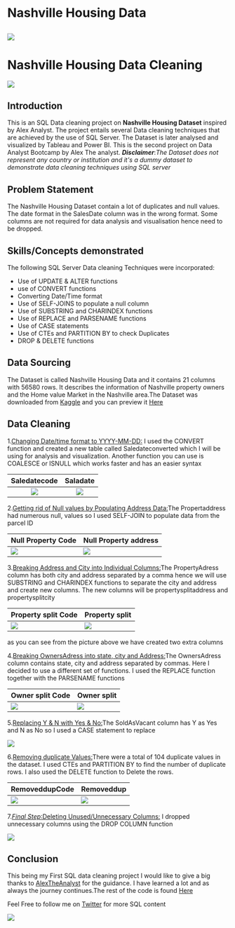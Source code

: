 # Nashville Housing Data 
 ![](Intro.jpg)
 ---
 # Nashville Housing Data Cleaning
 ![](DataCleaning.jpeg)

 ## Introduction
This is an SQL Data cleaning project on **Nashville Housing Dataset** inspired by Alex Analyst. The project entails  several Data cleaning techniques that  are achieved by the use of SQL Server. The Dataset is later analysed and visualized by Tableau and Power BI. This is the second project on Data Analyst Bootcamp by Alex The analyst. 
**_Disclaimer_**:_The Dataset does not represent any country or institution and it's a dummy dataset to demonstrate data cleaning techniques using SQL server_

## Problem Statement
The Nashville Housing Dataset contain a lot of duplicates and null values. The date format in the SalesDate column was in the wrong format. Some columns are not required for data analysis and visualisation hence need to be dropped.

## Skills/Concepts demonstrated
The following SQL Server Data cleaning Techniques were incorporated:
- Use of UPDATE & ALTER functions 
- use of CONVERT functions 
- Converting Date/Time format
- Use of SELF-JOINS to populate a null column 
- Use of SUBSTRING and CHARINDEX functions 
- Use of REPLACE and PARSENAME functions 
- Use of CASE statements 
- Use of CTEs and PARTITION BY to check Duplicates 
- DROP & DELETE functions 

## Data Sourcing 
The Dataset is called Nashville Housing Data and it contains 21 columns with 56580 rows. It describes the information of Nashville property owners and the Home value Market in the Nashville area.The Dataset was downloaded from [Kaggle](https://www.kaggle.com/datasets/tmthyjames/nashville-housing-data) and you can preview it  [Here](Nashville%20Housing%20Data%20for%20Data%20Cleaning.xlsx)

## Data Cleaning
1.<u>Changing Date/time format to YYYY-MM-DD:</U>
I used the CONVERT function and created a new table called Saledateconverted which I will be using for analysis and visualization. Another function you can use is COALESCE or ISNULL  which works faster and has an easier syntax 

 |  Saledatecode             |           Saladate      |
 :-------------------------: |:--------------------------:
![](Saledatecode.png)    |        ![](saledate.png)


2.<u>Getting rid of Null values by Populating Address Data:</u>The Propertaddress had numerous null, values so I used SELF-JOIN to populate data from the parcel ID 

|Null Property Code  | Null Property address |  
|-----------| ------- |  
| ![](NullPopertyCode1.png)  | ![](NullPropertyAddress.png) |  


3.<u>Breaking Address and City into Individual Columns:</u>The PropertyAdress column has both city and address separated by a comma hence we will use SUBSTRING and CHARINDEX functions to separate the city and address and create new columns. The new columns will  be propertysplitaddress and propertysplitcity 

| Property split Code  | Property split |  
|-----------| ------- |  
| ![](Propertysplitcode.png)  | ![](Propertysplit.png) |  

as you can see from the picture above we have created two extra columns 

4.<u>Breaking OwnersAdress into state, city and Address:</u>The OwnersAdress column contains state, city and address separated by commas. Here I decided to use a different set of functions. I used the REPLACE function together with the PARSENAME functions 

| Owner split Code  | Owner split |  
|-----------| ------- |  
| ![](OwnerSplitCode.png)  | ![](OwnersSplit.png) |  

5.<u>Replacing Y & N with Yes & No:</u>The SoldAsVacant column has Y as Yes and N as No so I used a CASE statement to replace

![](Sold%20As%20vacant.png)

6.<u>Removing duplicate Values:</u>There were a total of 104 duplicate values in the dataset. I used CTEs and PARTITION BY to find the number of duplicate rows. I also used the DELETE function to Delete the rows.

| RemoveddupCode  | Removeddup |  
|-----------| ------- |  
| ![](Removedupcode.png)  | ![](RemovedDup.png) |  

7.<u>*Final Step*:Deleting Unused/Unnecessary Columns:</u>
I dropped unnecessary columns using the DROP COLUMN function 

![](drop.png)

## Conclusion 
This being my First SQL data cleaning project I would like to give a big thanks to [AlexTheAnalyst](https://www.youtube.com/@AlexTheAnalyst) for the guidance. I have learned a lot and as always the journey continues.The rest of the code is found [Here](PortfolioProject2.sql)

Feel Free  to follow me on [Twitter](https://twitter.com/DEVSINMOR) for more SQL content

![](ThankYou.jpg)
